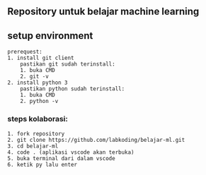 ## Repository untuk belajar machine learning
## setup environment
    prerequest:
    1. install git client
        pastikan git sudah terinstall:
        1. buka CMD
        2. git -v
    2. install python 3
        pastikan python sudah terinstall:
        1. buka CMD
        2. python -v
### steps kolaborasi:
    1. fork repository
    2. git clone https://github.com/labkoding/belajar-ml.git
    3. cd belajar-ml
    4. code . (aplikasi vscode akan terbuka)
    5. buka terminal dari dalam vscode
    6. ketik py lalu enter